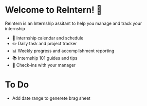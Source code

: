 # Welcome to ReIntern! :wave:

ReIntern is an Internship assitant to help you manage and track your internship

- :calendar: Internship calendar and schedule
- :pencil2: Daily task and project tracker  
- :bar_chart: Weekly progress and accomplishment reporting
- :books: Internship 101 guides and tips
- :speech_balloon: Check-ins with your manager

# To Do 
- Add date range to generete brag sheet